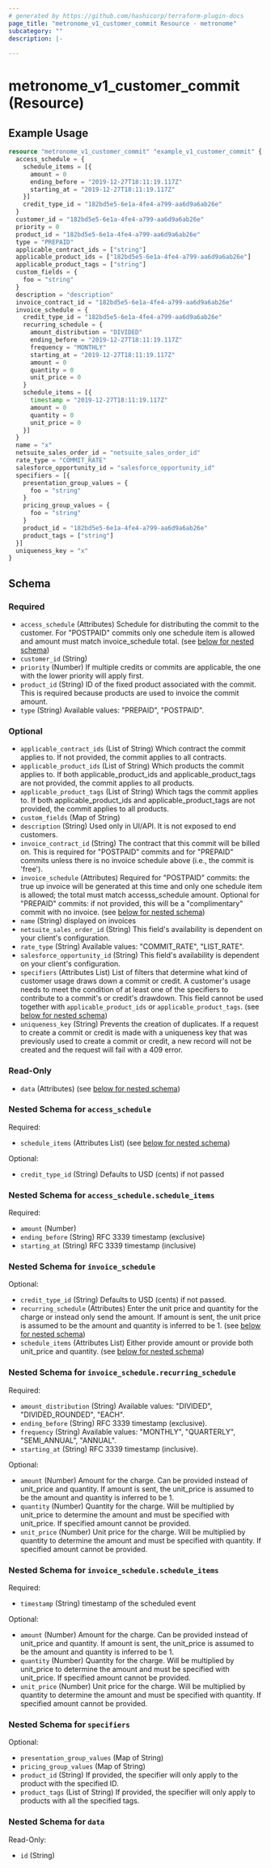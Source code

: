 ```yaml
---
# generated by https://github.com/hashicorp/terraform-plugin-docs
page_title: "metronome_v1_customer_commit Resource - metronome"
subcategory: ""
description: |-
  
---
```


# metronome_v1_customer_commit (Resource)



## Example Usage

```terraform
resource "metronome_v1_customer_commit" "example_v1_customer_commit" {
  access_schedule = {
    schedule_items = [{
      amount = 0
      ending_before = "2019-12-27T18:11:19.117Z"
      starting_at = "2019-12-27T18:11:19.117Z"
    }]
    credit_type_id = "182bd5e5-6e1a-4fe4-a799-aa6d9a6ab26e"
  }
  customer_id = "182bd5e5-6e1a-4fe4-a799-aa6d9a6ab26e"
  priority = 0
  product_id = "182bd5e5-6e1a-4fe4-a799-aa6d9a6ab26e"
  type = "PREPAID"
  applicable_contract_ids = ["string"]
  applicable_product_ids = ["182bd5e5-6e1a-4fe4-a799-aa6d9a6ab26e"]
  applicable_product_tags = ["string"]
  custom_fields = {
    foo = "string"
  }
  description = "description"
  invoice_contract_id = "182bd5e5-6e1a-4fe4-a799-aa6d9a6ab26e"
  invoice_schedule = {
    credit_type_id = "182bd5e5-6e1a-4fe4-a799-aa6d9a6ab26e"
    recurring_schedule = {
      amount_distribution = "DIVIDED"
      ending_before = "2019-12-27T18:11:19.117Z"
      frequency = "MONTHLY"
      starting_at = "2019-12-27T18:11:19.117Z"
      amount = 0
      quantity = 0
      unit_price = 0
    }
    schedule_items = [{
      timestamp = "2019-12-27T18:11:19.117Z"
      amount = 0
      quantity = 0
      unit_price = 0
    }]
  }
  name = "x"
  netsuite_sales_order_id = "netsuite_sales_order_id"
  rate_type = "COMMIT_RATE"
  salesforce_opportunity_id = "salesforce_opportunity_id"
  specifiers = [{
    presentation_group_values = {
      foo = "string"
    }
    pricing_group_values = {
      foo = "string"
    }
    product_id = "182bd5e5-6e1a-4fe4-a799-aa6d9a6ab26e"
    product_tags = ["string"]
  }]
  uniqueness_key = "x"
}
```

<!-- schema generated by tfplugindocs -->
## Schema

### Required

- `access_schedule` (Attributes) Schedule for distributing the commit to the customer. For "POSTPAID" commits only one schedule item is allowed and amount must match invoice_schedule total. (see [below for nested schema](#nestedatt--access_schedule))
- `customer_id` (String)
- `priority` (Number) If multiple credits or commits are applicable, the one with the lower priority will apply first.
- `product_id` (String) ID of the fixed product associated with the commit. This is required because products are used to invoice the commit amount.
- `type` (String) Available values: "PREPAID", "POSTPAID".

### Optional

- `applicable_contract_ids` (List of String) Which contract the commit applies to. If not provided, the commit applies to all contracts.
- `applicable_product_ids` (List of String) Which products the commit applies to. If both applicable_product_ids and applicable_product_tags are not provided, the commit applies to all products.
- `applicable_product_tags` (List of String) Which tags the commit applies to. If both applicable_product_ids and applicable_product_tags are not provided, the commit applies to all products.
- `custom_fields` (Map of String)
- `description` (String) Used only in UI/API. It is not exposed to end customers.
- `invoice_contract_id` (String) The contract that this commit will be billed on. This is required for "POSTPAID" commits and for "PREPAID" commits unless there is no invoice schedule above (i.e., the commit is 'free').
- `invoice_schedule` (Attributes) Required for "POSTPAID" commits: the true up invoice will be generated at this time and only one schedule item is allowed; the total must match accesss_schedule amount. Optional for "PREPAID" commits: if not provided, this will be a "complimentary" commit with no invoice. (see [below for nested schema](#nestedatt--invoice_schedule))
- `name` (String) displayed on invoices
- `netsuite_sales_order_id` (String) This field's availability is dependent on your client's configuration.
- `rate_type` (String) Available values: "COMMIT_RATE", "LIST_RATE".
- `salesforce_opportunity_id` (String) This field's availability is dependent on your client's configuration.
- `specifiers` (Attributes List) List of filters that determine what kind of customer usage draws down a commit or credit. A customer's usage needs to meet the condition of at least one of the specifiers to contribute to a commit's or credit's drawdown. This field cannot be used together with `applicable_product_ids` or `applicable_product_tags`. (see [below for nested schema](#nestedatt--specifiers))
- `uniqueness_key` (String) Prevents the creation of duplicates. If a request to create a commit or credit is made with a uniqueness key that was previously used to create a commit or credit, a new record will not be created and the request will fail with a 409 error.

### Read-Only

- `data` (Attributes) (see [below for nested schema](#nestedatt--data))

<a id="nestedatt--access_schedule"></a>
### Nested Schema for `access_schedule`

Required:

- `schedule_items` (Attributes List) (see [below for nested schema](#nestedatt--access_schedule--schedule_items))

Optional:

- `credit_type_id` (String) Defaults to USD (cents) if not passed

<a id="nestedatt--access_schedule--schedule_items"></a>
### Nested Schema for `access_schedule.schedule_items`

Required:

- `amount` (Number)
- `ending_before` (String) RFC 3339 timestamp (exclusive)
- `starting_at` (String) RFC 3339 timestamp (inclusive)



<a id="nestedatt--invoice_schedule"></a>
### Nested Schema for `invoice_schedule`

Optional:

- `credit_type_id` (String) Defaults to USD (cents) if not passed.
- `recurring_schedule` (Attributes) Enter the unit price and quantity for the charge or instead only send the amount. If amount is sent, the unit price is assumed to be the amount and quantity is inferred to be 1. (see [below for nested schema](#nestedatt--invoice_schedule--recurring_schedule))
- `schedule_items` (Attributes List) Either provide amount or provide both unit_price and quantity. (see [below for nested schema](#nestedatt--invoice_schedule--schedule_items))

<a id="nestedatt--invoice_schedule--recurring_schedule"></a>
### Nested Schema for `invoice_schedule.recurring_schedule`

Required:

- `amount_distribution` (String) Available values: "DIVIDED", "DIVIDED_ROUNDED", "EACH".
- `ending_before` (String) RFC 3339 timestamp (exclusive).
- `frequency` (String) Available values: "MONTHLY", "QUARTERLY", "SEMI_ANNUAL", "ANNUAL".
- `starting_at` (String) RFC 3339 timestamp (inclusive).

Optional:

- `amount` (Number) Amount for the charge. Can be provided instead of unit_price and quantity. If amount is sent, the unit_price is assumed to be the amount and quantity is inferred to be 1.
- `quantity` (Number) Quantity for the charge. Will be multiplied by unit_price to determine the amount and must be specified with unit_price. If specified amount cannot be provided.
- `unit_price` (Number) Unit price for the charge. Will be multiplied by quantity to determine the amount and must be specified with quantity. If specified amount cannot be provided.


<a id="nestedatt--invoice_schedule--schedule_items"></a>
### Nested Schema for `invoice_schedule.schedule_items`

Required:

- `timestamp` (String) timestamp of the scheduled event

Optional:

- `amount` (Number) Amount for the charge. Can be provided instead of unit_price and quantity. If amount is sent, the unit_price is assumed to be the amount and quantity is inferred to be 1.
- `quantity` (Number) Quantity for the charge. Will be multiplied by unit_price to determine the amount and must be specified with unit_price. If specified amount cannot be provided.
- `unit_price` (Number) Unit price for the charge. Will be multiplied by quantity to determine the amount and must be specified with quantity. If specified amount cannot be provided.



<a id="nestedatt--specifiers"></a>
### Nested Schema for `specifiers`

Optional:

- `presentation_group_values` (Map of String)
- `pricing_group_values` (Map of String)
- `product_id` (String) If provided, the specifier will only apply to the product with the specified ID.
- `product_tags` (List of String) If provided, the specifier will only apply to products with all the specified tags.


<a id="nestedatt--data"></a>
### Nested Schema for `data`

Read-Only:

- `id` (String)
